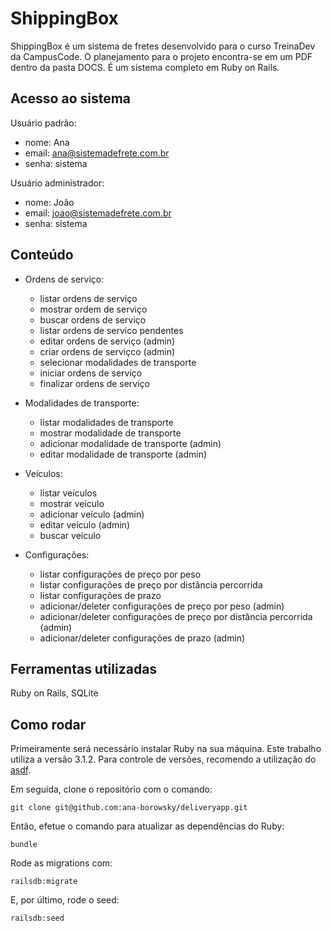 # ShippingBox
ShippingBox é um sistema de fretes desenvolvido para o curso TreinaDev da CampusCode. O planejamento para o projeto encontra-se em um PDF dentro da pasta DOCS. É um sistema completo em Ruby on Rails.

## Acesso ao sistema
Usuário padrão:
- nome: Ana
- email: ana@sistemadefrete.com.br
- senha: sistema

Usuário administrador:
- nome: João
- email: joao@sistemadefrete.com.br
- senha: sistema

## Conteúdo
- Ordens de serviço:
    - listar ordens de serviço
    - mostrar ordem de serviço
    - buscar ordens de serviço
    - listar ordens de servico pendentes
    - editar ordens de serviço (admin)
    - criar ordens de serviçco (admin)
    - selecionar modalidades de transporte
    - iniciar ordens de serviço
    - finalizar ordens de serviço

- Modalidades de transporte:
    - listar modalidades de transporte
    - mostrar modalidade de transporte
    - adicionar modalidade de transporte (admin)
    - editar modalidade de transporte (admin)

- Veículos:
    - listar veículos
    - mostrar veículo
    - adicionar veículo (admin)
    - editar veículo (admin)
    - buscar veículo

- Configurações:
    - listar configurações de preço por peso
    - listar configurações de preço por distância percorrida
    - listar configurações de prazo
    - adicionar/deleter configurações de preço por peso (admin)
    - adicionar/deleter configurações de preço por distância percorrida (admin)
    - adicionar/deleter configurações de prazo (admin)

## Ferramentas utilizadas
Ruby on Rails, SQLite

## Como rodar
Primeiramente será necessário instalar Ruby na sua máquina. Este trabalho utiliza a versão 3.1.2. Para controle de versões, recomendo a utilização do [asdf](https://github.com/asdf-vm/asdf-ruby).

Em seguida, clone o repositório com o comando:
```
git clone git@github.com:ana-borowsky/deliveryapp.git
```
Então, efetue o comando para atualizar as dependências do Ruby:
```
bundle
```
Rode as migrations com:
```
railsdb:migrate
```
E, por último, rode o seed:
```
railsdb:seed
```
